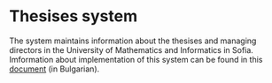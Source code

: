 # Thesises system

The system maintains information about the thesises and managing directors in the University of Mathematics and Informatics in Sofia. Imformation about implementation of this system can be found in this [document](Thesises-system-implementation(BG).pdf) (in Bulgarian).
